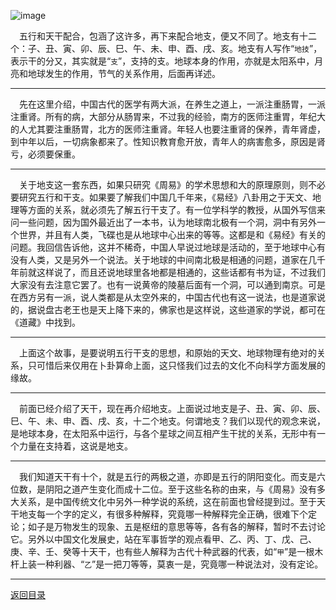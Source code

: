 ![image](https://github.com/user-attachments/assets/3e765298-bfea-4fff-a059-bf2b937a491f)

&emsp;五行和天干配合，包涵了这许多，再下来配合地支，便又不同了。地支有十二个：子、丑、寅、卯、辰、巳、午、未、申、酉、戌、亥。地支有人写作“``地技``”，表示干的分又，其实就是“``支``”，支持的支。地球本身的作用，亦就是太阳系中，月亮和地球发生的作用，节气的关系作用，后面再详述。
___
&emsp;先在这里介绍，中国古代的医学有两大派，在养生之道上，一派注重肠胃，一派注重肾。所有的病，大部分从肠胃来，不过我的经验，南方的医师注重胃，年纪大的人尤其要注重肠胃，北方的医师注重肾。年轻人也要注重肾的保养，青年肾虚，到中年以后，一切病象都来了。性知识教育愈开放，青年人的病害愈多，原因是肾亏，必须要保重。
___
&emsp;关于地支这一套东西，如果只研究《周易》的学术思想和大的原理原则，则不必要研究五行和干支。如果要了解我们中国几千年来，《易经》八卦用之于天文、地理等方面的关系，就必须先了解五行干支了。有一位学科学的教授，从国外写信来问一些问题，因为国外最近出了一本书，认为地球南北极有一个洞，洞中有另外一个世界，并且有人类，飞碟也是从地球中心出来的等等。这都是和《易经》有关的问题。我回信告诉他，这并不稀奇，中国人早说过地球是活动的，至于地球中心有没有人类，又是另外一个说法。关于地球的中间南北极是相通的问题，道家在几千年前就这样说了，而且还说地球里各地都是相通的，这些话都有书为证，不过我们大家没有去注意它罢了。也有一说黄帝的陵墓后面有一个洞，可以通到南京。可是在西方另有一派，说人类都是从太空外来的，中国古代也有这一说法，也是道家说的，据说盘古老王也是天上降下来的，佛家也是这样说，这些道家的学说，都可在《道藏》中找到。
___
&emsp;上面这个故事，是要说明五行干支的思想，和原始的天文、地球物理有绝对的关系，只可惜后来仅用在卜卦算命上面，这只怪我们过去的文化不向科学方面发展的缘故。
___
&emsp;前面已经介绍了天干，现在再介绍地支。上面说过地支是子、丑、寅、卯、辰、巳、午、未、申、酉、戌、亥，十二个地支。何谓地支？我们以现代的观念来说，是地球本身，在太阳系中运行，与各个星球之间互相产生干扰的关系，无形中有一个力量在支持着，这说是地支。
___
&emsp;我们知道天干有十个，就是五行的两极之道，亦即是五行的阴阳变化。而支是六位数，是阴阳之道产生变化而成十二位。至于这些名称的由来，与《周易》没有多大关系，是中国传统文化中另外一种学说的系统，这在前面也曾经提到过。至于天干地支每一个字的定义，有很多种解释，究竟哪一种解释完全正确，很难下个定论；如子是万物发生的现象、五是枢纽的意思等等，各有各的解释，暂时不去讨论它。另外以中国文化发展史，站在军事哲学的观点看甲、乙、丙、丁、戊、己、庚、辛、壬、癸等十天干，也有些人解释为古代十种武器的代表，如“``甲``”是一根木杆上装一种利器、“``乙``”是一把刀等等，莫衷一是，究竟哪一种说法对，没有定论。
___
[返回目录](../../master/README.md#目录)
